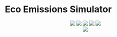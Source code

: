 # Eco Emissions Simulator
<div align="center">
    <img src="https://img.shields.io/badge/-Node.js 3-3776AB?style=flat&logo=Node.js&logoColor=white" \>
    <img src="https://img.shields.io/badge/React.js-3776AB.svg?logo=react&amp;logoColor=white" \>
    <img src="https://img.shields.io/badge/Docker-3776AB.svg?logo=docker&amp;logoColor=white" \>
    <img src="https://img.shields.io/badge/Mocha-3776AB.svg?logo=Mocha&amp;logoColor=white" \>
    <img src="https://img.shields.io/badge/Chai-3776AB.svg?logo=Chai&amp;logoColor=white" \>
    <br>
    <a href="LICENSE"><img src="https://img.shields.io/badge/License-GPL%203.0-02B302?style=flat"></a>
</div>

